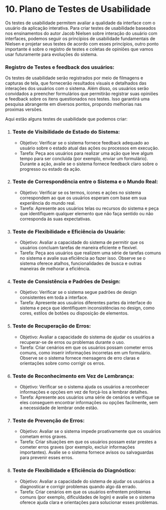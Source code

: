 # 10. Plano de Testes de Usabilidade

Os testes de usabilidade permitem avaliar a qualidade da interface com o usuário da aplicação interativa.
Para criar testes de usabilidade baseados nos ensinamentos do autor Jacob Nielsen sobre interação do usuário com interfaces, podemos seguir os princípios de usabilidade fundamentais de Nielsen e projetar seus testes de acordo com esses princípios, outro ponto importante é sobre o registro de testes e coletas de opiniões que vamos usar futuramente para evoluções do sistema. 

### Registro de Testes e feedback dos usuários:

Os testes de usabilidade serão registrados por meio de filmagens e capturas de tela, que fornecerão resultados visuais e detalhados das interações dos usuários com o sistema. Além disso, os usuários serão convidados a preencher formulários que permitirão registrar suas opiniões e feedback sobre os itens questionados nos testes. Isso garantirá uma pesquisa abrangente em diversos pontos, propondo melhorias nas proximas versões.

Aqui estão alguns testes de usabilidade que podemos criar: 

1. ### Teste de Visibilidade de Estado do Sistema:
   - Objetivo: Verificar se o sistema fornece feedback adequado ao usuário sobre o estado atual das ações ou processos em execução.
   - Tarefa: Peça aos usuários para realizar uma ação que leve algum tempo para ser concluída (por exemplo, enviar um formulário). Durante a ação, avalie se o sistema fornece feedback claro sobre o progresso ou estado da ação.

2. ### Teste de Correspondência entre o Sistema e o Mundo Real:
   - Objetivo: Verificar se os termos, ícones e ações no sistema correspondem ao que os usuários esperam com base em sua experiência do mundo real.
   - Tarefa: Apresente aos usuários telas ou recursos do sistema e peça que identifiquem qualquer elemento que não faça sentido ou não corresponda às suas expectativas.

3. ### Teste de Flexibilidade e Eficiência do Usuário:
   - Objetivo: Avaliar a capacidade do sistema de permitir que os usuários concluam tarefas de maneira eficiente e flexível.
   - Tarefa: Peça aos usuários que realizem uma série de tarefas comuns no sistema e avalie sua eficiência ao fazer isso. Observe se o sistema oferece atalhos, funcionalidades de busca e outras maneiras de melhorar a eficiência.

4. ### Teste de Consistência e Padrões de Design:
   - Objetivo: Verificar se o sistema segue padrões de design consistentes em toda a interface.
   - Tarefa: Apresente aos usuários diferentes partes da interface do sistema e peça que identifiquem inconsistências no design, como cores, estilos de botões ou disposição de elementos.

5. ### Teste de Recuperação de Erros:
   - Objetivo: Avaliar a capacidade do sistema de ajudar os usuários a recuperar-se de erros ou problemas durante o uso.
   - Tarefa: Criar cenários em que os usuários possam cometer erros comuns, como inserir informações incorretas em um formulário. Observe se o sistema fornece mensagens de erro claras e orientações sobre como corrigir os erros.

6. ### Teste de Reconhecimento em Vez de Lembrança:
   - Objetivo: Verificar se o sistema ajuda os usuários a reconhecer informações e opções em vez de forçá-los a lembrar detalhes.
   - Tarefa: Apresente aos usuários uma série de cenários e verifique se eles conseguem encontrar informações ou opções facilmente, sem a necessidade de lembrar onde estão.

7. ### Teste de Prevenção de Erros:
   - Objetivo: Avaliar se o sistema impede proativamente que os usuários cometam erros graves.
   - Tarefa: Criar situações em que os usuários possam estar prestes a cometer erros graves (por exemplo, excluir informações importantes). Avalie se o sistema fornece avisos ou salvaguardas para prevenir esses erros.

8. ### Teste de Flexibilidade e Eficiência do Diagnóstico:
   - Objetivo: Avaliar a capacidade do sistema de ajudar os usuários a diagnosticar e corrigir problemas quando algo dá errado.
   - Tarefa: Criar cenários em que os usuários enfrentem problemas comuns (por exemplo, dificuldades de login) e avalie se o sistema oferece ajuda clara e orientações para solucionar esses problemas.
